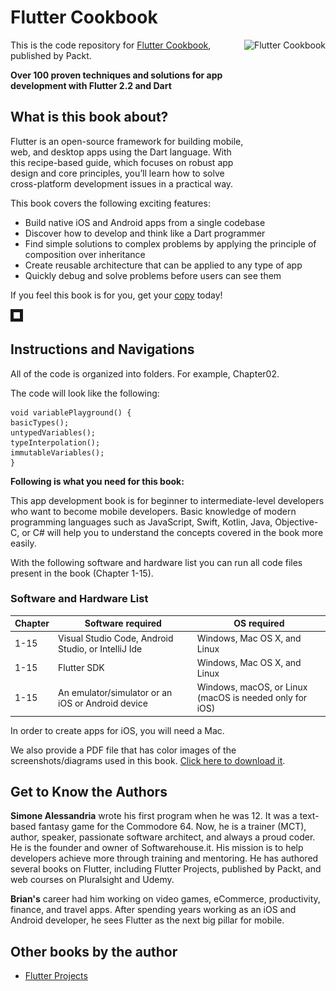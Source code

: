# Flutter Cookbook

<a href="https://www.packtpub.com/product/google-flutter-2-cookbook/9781838823382?utm_source=github&utm_medium=repository&utm_campaign=9781838823382"><img src="https://github.com/PacktPublishing/Flutter-Cookbook/blob/master/Cover%20image.png" alt="Flutter Cookbook" height="256px" align="right"></a>

This is the code repository for [Flutter Cookbook](https://www.packtpub.com/product/google-flutter-2-cookbook/9781838823382?utm_source=github&utm_medium=repository&utm_campaign=9781838823382), published by Packt.

**Over 100 proven techniques and solutions for app development with Flutter 2.2 and Dart**

## What is this book about?
Flutter is an open-source framework for building mobile, web, and desktop apps using the Dart language. With this recipe-based guide, which focuses on robust app design and core principles, you’ll learn how to solve cross-platform development issues in a practical way.

This book covers the following exciting features: 
* Build native iOS and Android apps from a single codebase
* Discover how to develop and think like a Dart programmer
* Find simple solutions to complex problems by applying the principle of composition over inheritance
* Create reusable architecture that can be applied to any type of app
* Quickly debug and solve problems before users can see them

If you feel this book is for you, get your [copy](https://www.amazon.com/dp/1838823387) today!

<a href="https://www.packtpub.com/?utm_source=github&utm_medium=banner&utm_campaign=GitHubBanner"><img src="https://raw.githubusercontent.com/PacktPublishing/GitHub/master/GitHub.png" 
alt="https://www.packtpub.com/" border="5" /></a>


## Instructions and Navigations
All of the code is organized into folders. For example, Chapter02.

The code will look like the following:
```
void variablePlayground() {
basicTypes();
untypedVariables();
typeInterpolation();
immutableVariables();
}
```

**Following is what you need for this book:**

This app development book is for beginner to intermediate-level developers who want to become mobile developers. Basic knowledge of modern programming languages such as JavaScript, Swift, Kotlin, Java, Objective-C, or C# will help you to understand the concepts covered in the book more easily.

With the following software and hardware list you can run all code files present in the book (Chapter 1-15).

### Software and Hardware List

| Chapter  | Software required                                     | OS required                                             |
| -------- | ------------------------------------------------------| --------------------------------------------------------|
| 1-15     | Visual Studio Code, Android Studio, or IntelliJ Ide   | Windows, Mac OS X, and Linux                            |
| 1-15     | Flutter SDK                                           | Windows, Mac OS X, and Linux                            |
| 1-15     | An emulator/simulator or an iOS or Android device     | Windows, macOS, or Linux (macOS is needed only for iOS) |

In order to create apps for iOS, you will need a Mac.


We also provide a PDF file that has color images of the screenshots/diagrams used in this book. [Click here to download it](https://static.packt-cdn.com/downloads/9781838823382_ColorImages.pdf).


## Get to Know the Authors
**Simone Alessandria**
wrote his first program when he was 12. It was a text-based fantasy game for the Commodore 64. Now, he is a trainer (MCT), author, speaker, passionate software architect, and always a proud coder. He is the founder and owner of Softwarehouse.it. His mission is to help developers achieve more through training and mentoring. He has authored several books on Flutter, including Flutter Projects, published by Packt, and web courses on Pluralsight and Udemy.

**Brian's**
career had him working on video games, eCommerce, productivity, finance, and travel apps. After spending years working as an iOS and Android developer, he sees Flutter as the next big pillar for mobile.


## Other books by the author
* [Flutter Projects](https://www.packtpub.com/product/flutter-projects/9781838647773?utm_source=github&utm_medium=repository&utm_campaign=9781838647773)



